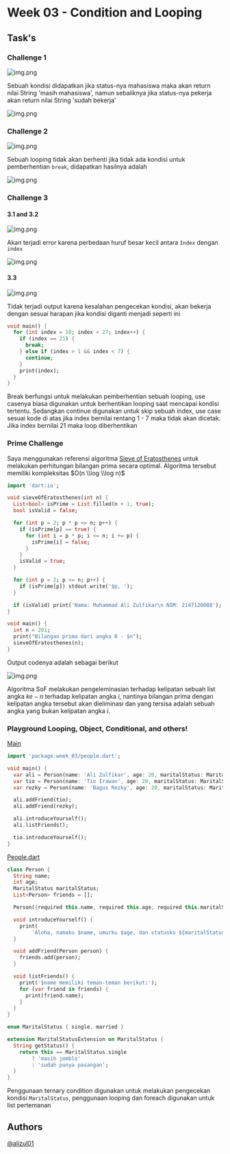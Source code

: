 # Week 03 - Condition and Looping

## Task's

### Challenge 1
![img.png](assets/challenge_1.png)

Sebuah kondisi didapatkan jika status-nya mahasiswa maka akan return nilai String 'masih mahasiswa', namun sebaliknya jika status-nya pekerja akan return nilai String 'sudah bekerja'

![img.png](assets/output_1.png)

### Challenge 2

![img.png](assets/challenge_2.png)

Sebuah looping tidak akan berhenti jika tidak ada kondisi untuk pemberhentian `break`, didapatkan hasilnya adalah

![img.png](assets/output_2.png)

### Challenge 3


#### 3.1 and 3.2

![img.png](assets/challenge_3_1.png)

Akan terjadi error karena perbedaan huruf besar kecil antara `Index` dengan `index`

![img.png](assets/challenge_3_1_output.png)

#### 3.3

![img.png](assets/challenge_3_3.png)

Tidak terjadi output karena kesalahan pengecekan kondisi, akan bekerja dengan sesuai harapan jika kondisi diganti menjadi seperti ini

```dart
void main() {
  for (int index = 10; index < 27; index++) {
    if (index == 21) {
      break;
    } else if (index > 1 && index < 7) {
      continue;
    }
    print(index);
  }
}
```

Break berfungsi untuk melakukan pemberhentian sebuah looping, use casenya biasa digunakan untuk berhentikan looping saat mencapai kondisi tertentu. Sedangkan continue digunakan untuk skip sebuah index, use case sesuai kode di atas jika index bernilai rentang 1 - 7 maka tidak akan dicetak. Jika index bernilai 21 maka loop diberhentikan

### Prime Challenge

Saya menggunakan referensi algoritma [Sieve of Eratosthenes](https://en.wikipedia.org/wiki/Sieve_of_Eratosthenes) untuk melakukan perhitungan bilangan prima secara optimal. Algoritma tersebut memiliki kompleksitas $O(n \\log \\log n)$

```dart
import 'dart:io';

void sieveOfEratosthenes(int n) {
  List<bool> isPrime = List.filled(n + 1, true);
  bool isValid = false;

  for (int p = 2; p * p <= n; p++) {
    if (isPrime[p] == true) {
      for (int i = p * p; i <= n; i += p) {
        isPrime[i] = false;
      }
    }
    isValid = true;
  }

  for (int p = 2; p <= n; p++) {
    if (isPrime[p]) stdout.write('$p, ');
  }

  if (isValid) print('Nama: Muhammad Ali Zulfikar\n NIM: 2147120088');
}

void main() {
  int n = 201;
  print("Bilangan prima dari angka 0 - $n");
  sieveOfEratosthenes(n);
}
```

Output codenya adalah sebagai berikut

![img.png](assets/output_prime_challenge.png)

Algoritma SoF melakukan pengeleminasian terhadap kelipatan sebuah list angka $ke-n$ terhadap kelipatan angka $i$, nantinya bilangan prima dengan kelipatan angka tersebut akan dieliminasi dan yang tersisa adalah sebuah angka yang bukan kelipatan angka $i$. 


### Playground Looping, Object, Conditional, and others!

[Main](bin/week_03.dart)

```dart
import 'package:week_03/people.dart';

void main() {
  var ali = Person(name: 'Ali Zulfikar', age: 20, maritalStatus: MaritalStatus.single);
  var tio = Person(name: 'Tio Irawan', age: 20, maritalStatus: MaritalStatus.married);
  var rezky = Person(name: 'Bagus Rezky', age: 20, maritalStatus: MaritalStatus.single);

  ali.addFriend(tio);
  ali.addFriend(rezky);

  ali.introduceYourself();
  ali.listFriends();

  tio.introduceYourself();
}
```

[People.dart](lib/people.dart)

```dart
class Person {
  String name;
  int age;
  MaritalStatus maritalStatus;
  List<Person> friends = [];

  Person({required this.name, required this.age, required this.maritalStatus});

  void introduceYourself() {
    print(
        'Aloha, namaku $name, umurku $age, dan statusku ${maritalStatus.getStatus()}');
  }

  void addFriend(Person person) {
    friends.add(person);
  }

  void listFriends() {
    print('$name memiliki teman-teman berikut:');
    for (var friend in friends) {
      print(friend.name);
    }
  }
}

enum MaritalStatus { single, married }

extension MaritalStatusExtension on MaritalStatus {
  String getStatus() {
    return this == MaritalStatus.single
        ? 'masih jomblo'
        : 'sudah punya pasangan';
  }
}
```

Penggunaan ternary condition digunakan untuk melakukan pengecekan kondisi `MaritalStatus`, penggunaan looping dan foreach digunakan untuk list pertemanan

## Authors

[@alizul01](https://www.github.com/alizul01)